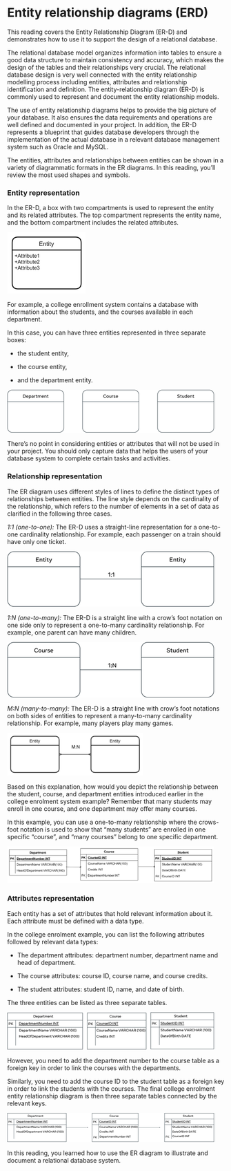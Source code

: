# Entity relationship diagrams (ERD)
This reading covers the Entity Relationship Diagram (ER-D) and demonstrates how to use it to support the design of a relational database.

The relational database model organizes information into tables to ensure a good data structure to maintain consistency and accuracy, which makes the design of the tables and their relationships very crucial. The relational database design is very well connected with the entity relationship modelling process including entities, attributes and relationship identification and definition. The entity-relationship diagram (ER-D) is commonly used to represent and document the entity relationship models.

The use of entity relationship diagrams helps to provide the big picture of your database. It also ensures the data requirements and operations are well defined and documented in your project. In addition, the ER-D represents a blueprint that guides database developers through the implementation of the actual database in a relevant database management system such as Oracle and MySQL. 

The entities, attributes and relationships between entities can be shown in a variety of diagrammatic formats in the ER diagrams. In this reading, you’ll review the most used shapes and symbols.


### Entity representation
In the ER-D, a box with two compartments is used to represent the entity and its related attributes. The top compartment represents the entity name, and the bottom compartment includes the related attributes. 

<img src="image/image14.png">

For example, a college enrollment system contains a database with information about the students, and the courses available in each department.

In this case, you can have three entities represented in three separate boxes: 

  * the student entity, 

  * the course entity, 

  * and the department entity.

<img src="image/image15.png">

There’s no point in considering entities or attributes that will not be used in your project. You should only capture data that helps the users of your database system to complete certain tasks and activities.

### Relationship representation

The ER diagram uses different styles of lines to define the distinct types of relationships between entities. The line style depends on the cardinality of the relationship, which refers to the number of elements in a set of data as clarified in the following three cases.

*1:1 (one-to-one):* The ER-D uses a straight-line representation for a one-to-one cardinality relationship. For example, each passenger on a train should have only one ticket. 

<img src="image/image16.png">

*1:N (one-to-many):* The ER-D is a straight line with a crow’s foot notation on one side only to represent a one-to-many cardinality relationship. For example, one parent can have many children. 

<img src="image/image17.png">

*M:N (many-to-many):* The ER-D is a straight line with crow’s foot notations on both sides of entities to represent a many-to-many cardinality relationship. For example, many players play many games.

<img src="image/image18.png">

Based on this explanation, how would you depict the relationship between the student, course, and department entities introduced earlier in the college enrolment system example? Remember that many students may enroll in one course, and one department may offer many courses.

In this example, you can use a one-to-many relationship where the crows-foot notation is used to show that “many students” are enrolled in one specific “course”, and “many courses” belong to one specific department. 

<img src="image/image19.png">

### Attributes representation

Each entity has a set of attributes that hold relevant information about it. Each attribute must be defined with a data type. 

In the college enrolment example, you can list the following attributes followed by relevant data types:

  * The department attributes: department number, department name and head of department.

  * The course attributes: course ID, course name, and course credits.

  * The student attributes: student ID, name, and date of birth.

The three entities can be listed as three separate tables. 

<img src="image/image20.png">

However, you need to add the department number to the course table as a foreign key in order to link the courses with the departments. 

Similarly, you need to add the course ID to the student table as a foreign key in order to link the students with the courses. The final college enrolment entity relationship diagram is then three separate tables connected by the relevant keys. 

<img src="image/image21.png">

In this reading, you learned how to use the ER diagram to illustrate and document a relational database system.
